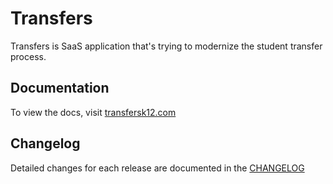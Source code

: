 # Transfers

Transfers is SaaS application that's trying to modernize the student transfer process.

## Documentation

To view the docs, visit [transfersk12.com](https://transfersk12.com)

## Changelog

Detailed changes for each release are documented in the [CHANGELOG](https://transfersk12.com)


